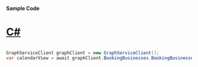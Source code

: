 #### Sample Code
# [C#](#tab/Csharp)

```C#

GraphServiceClient graphClient = new GraphServiceClient();
var calendarView = await graphClient.BookingBusinesses.BookingBusinesses.CalendarView.Request().GetAsync();

```